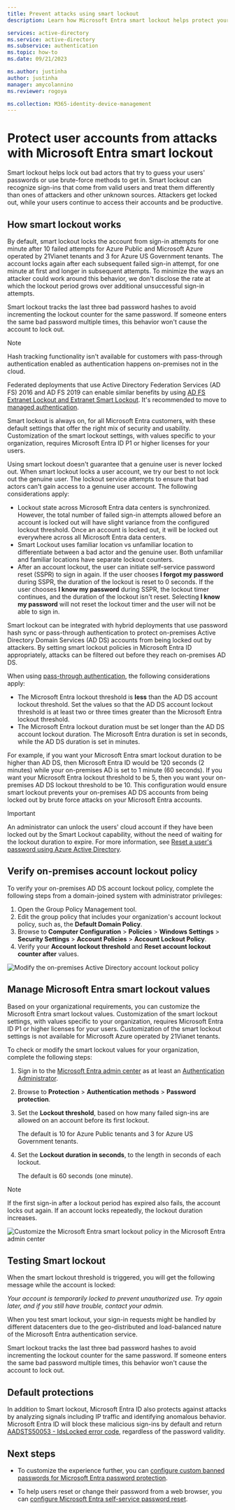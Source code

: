 ```yaml
---
title: Prevent attacks using smart lockout
description: Learn how Microsoft Entra smart lockout helps protect your organization from brute-force attacks that try to guess user passwords.

services: active-directory
ms.service: active-directory
ms.subservice: authentication
ms.topic: how-to
ms.date: 09/21/2023

ms.author: justinha
author: justinha
manager: amycolannino
ms.reviewer: rogoya

ms.collection: M365-identity-device-management
---
```

# Protect user accounts from attacks with Microsoft Entra smart lockout

Smart lockout helps lock out bad actors that try to guess your users' passwords or use brute-force methods to get in. Smart lockout can recognize sign-ins that come from valid users and treat them differently than ones of attackers and other unknown sources. Attackers get locked out, while your users continue to access their accounts and be productive.

## How smart lockout works

By default, smart lockout locks the account from sign-in attempts for one minute after 10 failed attempts for Azure Public and Microsoft Azure operated by 21Vianet tenants and 3 for Azure US Government tenants. The account locks again after each subsequent failed sign-in attempt, for one minute at first and longer in subsequent attempts. To minimize the ways an attacker could work around this behavior, we don't disclose the rate at which the lockout period grows over additional unsuccessful sign-in attempts.

Smart lockout tracks the last three bad password hashes to avoid incrementing the lockout counter for the same password. If someone enters the same bad password multiple times, this behavior won't cause the account to lock out.

> [!NOTE]
> Hash tracking functionality isn't available for customers with pass-through authentication enabled as authentication happens on-premises not in the cloud.

Federated deployments that use Active Directory Federation Services (AD FS) 2016 and AD FS 2019 can enable similar benefits by using [AD FS Extranet Lockout and Extranet Smart Lockout](/windows-server/identity/ad-fs/operations/configure-ad-fs-extranet-smart-lockout-protection). It's recommended to move to [managed authentication](https://www.microsoft.com/security/business/identity-access/upgrade-adfs).  

Smart lockout is always on, for all Microsoft Entra customers, with these default settings that offer the right mix of security and usability. Customization of the smart lockout settings, with values specific to your organization, requires Microsoft Entra ID P1 or higher licenses for your users.

Using smart lockout doesn't guarantee that a genuine user is never locked out. When smart lockout locks a user account, we try our best to not lock out the genuine user. The lockout service attempts to ensure that bad actors can't gain access to a genuine user account. The following considerations apply:

* Lockout state across Microsoft Entra data centers is synchronized. However, the total number of failed sign-in attempts allowed before an account is locked out will have slight variance from the configured lockout threshold. Once an account is locked out, it will be locked out everywhere across all Microsoft Entra data centers.
* Smart Lockout uses familiar location vs unfamiliar location to differentiate between a bad actor and the genuine user. Both unfamiliar and familiar locations have separate lockout counters.
* After an account lockout, the user can initiate self-service password reset (SSPR) to sign in again. If the user chooses **I forgot my password** during SSPR, the duration of the lockout is reset to 0 seconds. If the user chooses **I know my password** during SSPR, the lockout timer continues, and the duration of the lockout isn't reset. Selecting **I know my password** will not reset the lockout timer and the user will not be able to sign in.

Smart lockout can be integrated with hybrid deployments that use password hash sync or pass-through authentication to protect on-premises Active Directory Domain Services (AD DS) accounts from being locked out by attackers. By setting smart lockout policies in Microsoft Entra ID appropriately, attacks can be filtered out before they reach on-premises AD DS.

When using [pass-through authentication](../hybrid/connect/how-to-connect-pta.md), the following considerations apply:

* The Microsoft Entra lockout threshold is **less** than the AD DS account lockout threshold. Set the values so that the AD DS account lockout threshold is at least two or three times greater than the Microsoft Entra lockout threshold.
* The Microsoft Entra lockout duration must be set longer than the AD DS account lockout duration. The Microsoft Entra duration is set in seconds, while the AD DS duration is set in minutes.

For example, if you want your Microsoft Entra smart lockout duration to be higher than AD DS, then Microsoft Entra ID would be 120 seconds (2 minutes) while your on-premises AD is set to 1 minute (60 seconds). If you want your Microsoft Entra lockout threshold to be 5, then you want your on-premises AD DS lockout threshold to be 10.  This configuration would ensure smart lockout prevents your on-premises AD DS accounts from being locked out by brute force attacks on your Microsoft Entra accounts.

> [!IMPORTANT]
> An administrator can unlock the users' cloud account if they have been locked out by the Smart Lockout capability, without the need of waiting for the lockout duration to expire. For more information, see [Reset a user's password using Azure Active Directory](../fundamentals/users-reset-password-azure-portal.md).

## Verify on-premises account lockout policy

To verify your on-premises AD DS account lockout policy, complete the following steps from a domain-joined system with administrator privileges:

1. Open the Group Policy Management tool.
2. Edit the group policy that includes your organization's account lockout policy, such as, the **Default Domain Policy**.
3. Browse to **Computer Configuration** > **Policies** > **Windows Settings** > **Security Settings** > **Account Policies** > **Account Lockout Policy**.
4. Verify your **Account lockout threshold** and **Reset account lockout counter after** values.

![Modify the on-premises Active Directory account lockout policy](./media/howto-password-smart-lockout/active-directory-on-premises-account-lockout-policy.png)

<a name='manage-azure-ad-smart-lockout-values'></a>

## Manage Microsoft Entra smart lockout values

Based on your organizational requirements, you can customize the Microsoft Entra smart lockout values. Customization of the smart lockout settings, with values specific to your organization, requires Microsoft Entra ID P1 or higher licenses for your users. Customization of the smart lockout settings is not available for Microsoft Azure operated by 21Vianet tenants.

To check or modify the smart lockout values for your organization, complete the following steps:

1. Sign in to the [Microsoft Entra admin center](https://entra.microsoft.com) as at least an [Authentication Administrator](../roles/permissions-reference.md#authentication-administrator).
1. Browse to **Protection** > **Authentication methods** > **Password protection**.
1. Set the **Lockout threshold**, based on how many failed sign-ins are allowed on an account before its first lockout.

    The default is 10 for Azure Public tenants and 3 for Azure US Government tenants.

1. Set the **Lockout duration in seconds**, to the length in seconds of each lockout.

    The default is 60 seconds (one minute).

> [!NOTE]
> If the first sign-in after a lockout period has expired also fails, the account locks out again. If an account locks repeatedly, the lockout duration increases.

![Customize the Microsoft Entra smart lockout policy in the Microsoft Entra admin center](./media/howto-password-smart-lockout/azure-active-directory-custom-smart-lockout-policy.png)

## Testing Smart lockout

When the smart lockout threshold is triggered, you will get the following message while the account is locked:

*Your account is temporarily locked to prevent unauthorized use. Try again later, and if you still have trouble, contact your admin.*

When you test smart lockout, your sign-in requests might be handled by different datacenters due to the geo-distributed and load-balanced nature of the Microsoft Entra authentication service. 

Smart lockout tracks the last three bad password hashes to avoid incrementing the lockout counter for the same password. If someone enters the same bad password multiple times, this behavior won't cause the account to lock out.


## Default protections
In addition to Smart lockout, Microsoft Entra ID also protects against attacks by analyzing signals including IP traffic and identifying anomalous behavior. Microsoft Entra ID will block these malicious sign-ins by default and return [AADSTS50053 - IdsLocked error code](../develop/reference-error-codes.md), regardless of the password validity.

## Next steps

- To customize the experience further, you can [configure custom banned passwords for Microsoft Entra password protection](tutorial-configure-custom-password-protection.md).

- To help users reset or change their password from a web browser, you can [configure Microsoft Entra self-service password reset](tutorial-enable-sspr.md).
